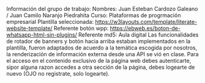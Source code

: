 Información del grupo de trabajo:
Nombres: Juan Esteban Cardozo Galeano / Juan Camilo Naranjo Piedrahita
Curso: Plataformas de progrmación empresarial
Plantilla seleccionada: https://w3layouts.com/template/literate-website-template/
Referente botón wpp: https://ebweb.es/boton-de-whatsapp-html-sin-plugins/
Referente md5: Aula digital
Las funcionalidades de rotador de banners y botón hacia arriba estaban implementados en la plantilla, fueron adaptados de acuerdo a la temática escogida por nosotros,
la renderización de información externa desde una API se vió en clase.
Para el acceso en el contenido exclusivo de la página web debes autenticarte, sipor alguna razon accedes a otra sección de la página, debes logearte de nuevo (OJO no registrate, solo logearte).
